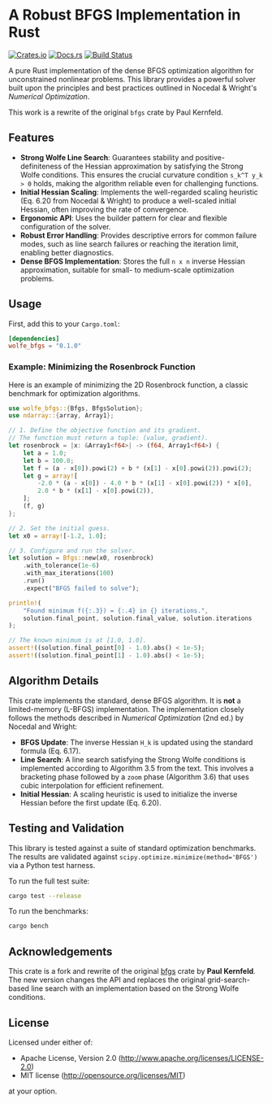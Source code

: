 # A Robust BFGS Implementation in Rust

[![Crates.io](https://img.shields.io/crates/v/wolfe-bfgs.svg)](https://crates.io/crates/wolfe-bfgs)
[![Docs.rs](https://docs.rs/wolfe_bfgs/badge.svg)](https://docs.rs/wolfe_bfgs)
[![Build Status](https://github.com/SauersML/bfgs/actions/workflows/test.yml/badge.svg)](https://github.com/SauersML/bfgs/actions)

A pure Rust implementation of the dense BFGS optimization algorithm for unconstrained nonlinear problems. This library provides a powerful solver built upon the principles and best practices outlined in Nocedal & Wright's *Numerical Optimization*.

This work is a rewrite of the original `bfgs` crate by Paul Kernfeld.

## Features

*   **Strong Wolfe Line Search**: Guarantees stability and positive-definiteness of the Hessian approximation by satisfying the Strong Wolfe conditions. This ensures the crucial curvature condition `s_k^T y_k > 0` holds, making the algorithm reliable even for challenging functions.
*   **Initial Hessian Scaling**: Implements the well-regarded scaling heuristic (Eq. 6.20 from Nocedal & Wright) to produce a well-scaled initial Hessian, often improving the rate of convergence.
*   **Ergonomic API**: Uses the builder pattern for clear and flexible configuration of the solver.
*   **Robust Error Handling**: Provides descriptive errors for common failure modes, such as line search failures or reaching the iteration limit, enabling better diagnostics.
*   **Dense BFGS Implementation**: Stores the full `n x n` inverse Hessian approximation, suitable for small- to medium-scale optimization problems.

## Usage

First, add this to your `Cargo.toml`:

```toml
[dependencies]
wolfe_bfgs = "0.1.0"
```

### Example: Minimizing the Rosenbrock Function

Here is an example of minimizing the 2D Rosenbrock function, a classic benchmark for optimization algorithms.

```rust
use wolfe_bfgs::{Bfgs, BfgsSolution};
use ndarray::{array, Array1};

// 1. Define the objective function and its gradient.
// The function must return a tuple: (value, gradient).
let rosenbrock = |x: &Array1<f64>| -> (f64, Array1<f64>) {
    let a = 1.0;
    let b = 100.0;
    let f = (a - x[0]).powi(2) + b * (x[1] - x[0].powi(2)).powi(2);
    let g = array![
        -2.0 * (a - x[0]) - 4.0 * b * (x[1] - x[0].powi(2)) * x[0],
        2.0 * b * (x[1] - x[0].powi(2)),
    ];
    (f, g)
};

// 2. Set the initial guess.
let x0 = array![-1.2, 1.0];

// 3. Configure and run the solver.
let solution = Bfgs::new(x0, rosenbrock)
    .with_tolerance(1e-6)
    .with_max_iterations(100)
    .run()
    .expect("BFGS failed to solve");

println!(
    "Found minimum f({:.3}) = {:.4} in {} iterations.",
    solution.final_point, solution.final_value, solution.iterations
);

// The known minimum is at [1.0, 1.0].
assert!((solution.final_point[0] - 1.0).abs() < 1e-5);
assert!((solution.final_point[1] - 1.0).abs() < 1e-5);
```

## Algorithm Details

This crate implements the standard, dense BFGS algorithm. It is **not** a limited-memory (L-BFGS) implementation. The implementation closely follows the methods described in *Numerical Optimization* (2nd ed.) by Nocedal and Wright:

-   **BFGS Update**: The inverse Hessian `H_k` is updated using the standard formula (Eq. 6.17).
-   **Line Search**: A line search satisfying the Strong Wolfe conditions is implemented according to Algorithm 3.5 from the text. This involves a bracketing phase followed by a `zoom` phase (Algorithm 3.6) that uses cubic interpolation for efficient refinement.
-   **Initial Hessian**: A scaling heuristic is used to initialize the inverse Hessian before the first update (Eq. 6.20).

## Testing and Validation

This library is tested against a suite of standard optimization benchmarks. The results are validated against `scipy.optimize.minimize(method='BFGS')` via a Python test harness.

To run the full test suite:
```bash
cargo test --release
```

To run the benchmarks:
```bash
cargo bench
```

## Acknowledgements

This crate is a fork and rewrite of the original [bfgs](https://github.com/paulkernfeld/bfgs) crate by **Paul Kernfeld**. The new version changes the API and replaces the original grid-search-based line search with an implementation based on the Strong Wolfe conditions.

## License

Licensed under either of:
- Apache License, Version 2.0 (http://www.apache.org/licenses/LICENSE-2.0)
- MIT license (http://opensource.org/licenses/MIT)

at your option.
